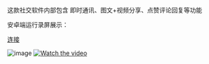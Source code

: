 这款社交软件内部包含 即时通讯、图文+视频分享、点赞评论回复等功能

安卓端运行录屏展示：

<a href='1111'>连接</a>

![image](https://imaptest.oss-cn-beijing.aliyuncs.com/show/1.jpg)
[![Watch the video](https://imaptest.oss-cn-beijing.aliyuncs.com/show/WechatIMG3.jpg)](https://imaptest.oss-cn-beijing.aliyuncs.com/show/1579336917262884.mp4)
